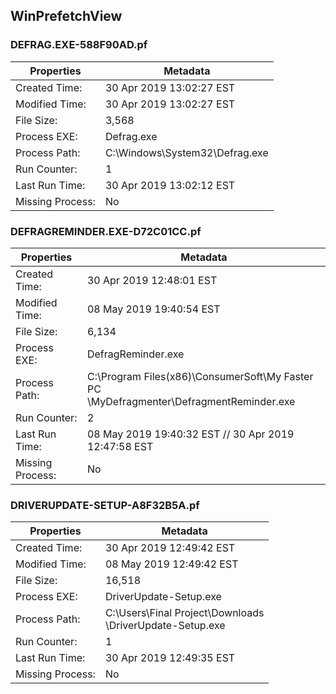 ## WinPrefetchView
### DEFRAG.EXE-588F90AD.pf
| Properties | Metadata |
| - | - |
|Created Time:|     30 Apr 2019 13:02:27 EST|
|Modified Time:|    30 Apr 2019 13:02:27 EST|
|File Size:|        3,568|
|Process EXE:|      Defrag.exe|
|Process Path:|     C:\Windows\System32\Defrag.exe|
|Run Counter:|      1|
|Last Run Time:|    30 Apr 2019 13:02:12 EST|
|Missing Process:|  No |

### DEFRAGREMINDER.EXE-D72C01CC.pf
| Properties | Metadata |
| - | - |
|Created Time:|     30 Apr 2019 12:48:01 EST|
|Modified Time:|    08 May 2019 19:40:54 EST|
|File Size:|        6,134|
|Process EXE:|      DefragReminder.exe|
|Process Path:|     C:\Program Files(x86)\ConsumerSoft\My Faster PC<br />\MyDefragmenter\DefragmentReminder.exe|
|Run Counter:|      2|
|Last Run Time:|    08 May 2019 19:40:32 EST // 30 Apr 2019 12:47:58 EST|
|Missing Process:|  No |

### DRIVERUPDATE-SETUP-A8F32B5A.pf
| Properties | Metadata |
| - | - |
|Created Time:|     30 Apr 2019 12:49:42 EST|
|Modified Time:|    08 May 2019 12:49:42 EST|
|File Size:|        16,518|
|Process EXE:|      DriverUpdate-Setup.exe|
|Process Path:|     C:\Users\Final Project\Downloads<br />\DriverUpdate-Setup.exe|
|Run Counter:|      1|
|Last Run Time:|    30 Apr 2019 12:49:35 EST|
|Missing Process:|  No |
